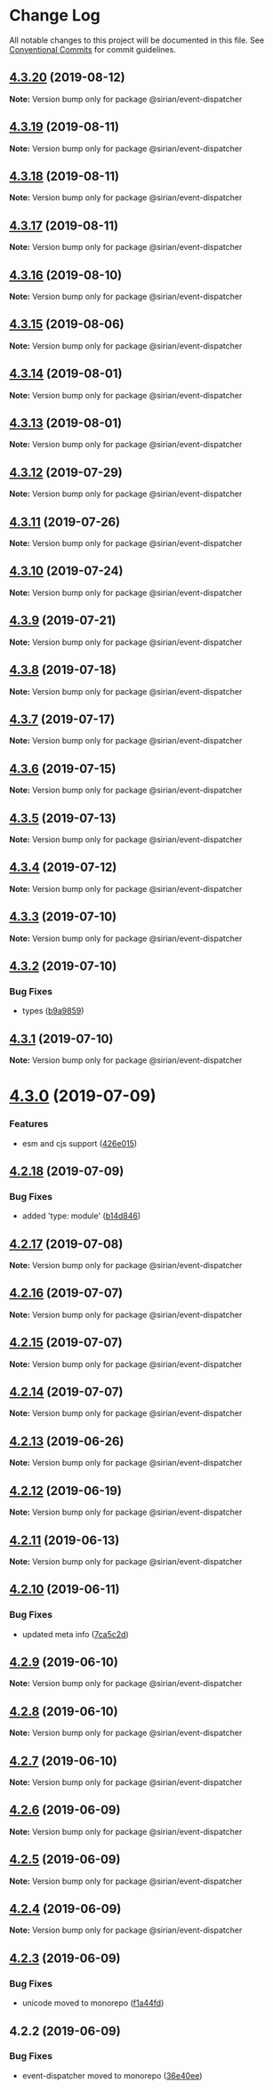 # Change Log

All notable changes to this project will be documented in this file.
See [Conventional Commits](https://conventionalcommits.org) for commit guidelines.

## [4.3.20](https://github.com/sirian/js/compare/@sirian/event-dispatcher@4.3.19...@sirian/event-dispatcher@4.3.20) (2019-08-12)

**Note:** Version bump only for package @sirian/event-dispatcher





## [4.3.19](https://github.com/sirian/js/compare/@sirian/event-dispatcher@4.3.18...@sirian/event-dispatcher@4.3.19) (2019-08-11)

**Note:** Version bump only for package @sirian/event-dispatcher





## [4.3.18](https://github.com/sirian/js/compare/@sirian/event-dispatcher@4.3.17...@sirian/event-dispatcher@4.3.18) (2019-08-11)

**Note:** Version bump only for package @sirian/event-dispatcher





## [4.3.17](https://github.com/sirian/js/compare/@sirian/event-dispatcher@4.3.16...@sirian/event-dispatcher@4.3.17) (2019-08-11)

**Note:** Version bump only for package @sirian/event-dispatcher





## [4.3.16](https://github.com/sirian/js/compare/@sirian/event-dispatcher@4.3.15...@sirian/event-dispatcher@4.3.16) (2019-08-10)

**Note:** Version bump only for package @sirian/event-dispatcher





## [4.3.15](https://github.com/sirian/js/compare/@sirian/event-dispatcher@4.3.14...@sirian/event-dispatcher@4.3.15) (2019-08-06)

**Note:** Version bump only for package @sirian/event-dispatcher





## [4.3.14](https://github.com/sirian/js/compare/@sirian/event-dispatcher@4.3.13...@sirian/event-dispatcher@4.3.14) (2019-08-01)

**Note:** Version bump only for package @sirian/event-dispatcher





## [4.3.13](https://github.com/sirian/js/compare/@sirian/event-dispatcher@4.3.12...@sirian/event-dispatcher@4.3.13) (2019-08-01)

**Note:** Version bump only for package @sirian/event-dispatcher





## [4.3.12](https://github.com/sirian/js/compare/@sirian/event-dispatcher@4.3.11...@sirian/event-dispatcher@4.3.12) (2019-07-29)

**Note:** Version bump only for package @sirian/event-dispatcher





## [4.3.11](https://github.com/sirian/js/compare/@sirian/event-dispatcher@4.3.10...@sirian/event-dispatcher@4.3.11) (2019-07-26)

**Note:** Version bump only for package @sirian/event-dispatcher





## [4.3.10](https://github.com/sirian/js/compare/@sirian/event-dispatcher@4.3.9...@sirian/event-dispatcher@4.3.10) (2019-07-24)

**Note:** Version bump only for package @sirian/event-dispatcher





## [4.3.9](https://github.com/sirian/js/compare/@sirian/event-dispatcher@4.3.8...@sirian/event-dispatcher@4.3.9) (2019-07-21)

**Note:** Version bump only for package @sirian/event-dispatcher





## [4.3.8](https://github.com/sirian/js/compare/@sirian/event-dispatcher@4.3.7...@sirian/event-dispatcher@4.3.8) (2019-07-18)

**Note:** Version bump only for package @sirian/event-dispatcher





## [4.3.7](https://github.com/sirian/js/compare/@sirian/event-dispatcher@4.3.6...@sirian/event-dispatcher@4.3.7) (2019-07-17)

**Note:** Version bump only for package @sirian/event-dispatcher





## [4.3.6](https://github.com/sirian/js/compare/@sirian/event-dispatcher@4.3.5...@sirian/event-dispatcher@4.3.6) (2019-07-15)

**Note:** Version bump only for package @sirian/event-dispatcher





## [4.3.5](https://github.com/sirian/js/compare/@sirian/event-dispatcher@4.3.4...@sirian/event-dispatcher@4.3.5) (2019-07-13)

**Note:** Version bump only for package @sirian/event-dispatcher





## [4.3.4](https://github.com/sirian/js/compare/@sirian/event-dispatcher@4.3.3...@sirian/event-dispatcher@4.3.4) (2019-07-12)

**Note:** Version bump only for package @sirian/event-dispatcher





## [4.3.3](https://github.com/sirian/js/compare/@sirian/event-dispatcher@4.3.2...@sirian/event-dispatcher@4.3.3) (2019-07-10)

**Note:** Version bump only for package @sirian/event-dispatcher





## [4.3.2](https://github.com/sirian/js/compare/@sirian/event-dispatcher@4.3.1...@sirian/event-dispatcher@4.3.2) (2019-07-10)


### Bug Fixes

* types ([b9a9859](https://github.com/sirian/js/commit/b9a9859))





## [4.3.1](https://github.com/sirian/js/compare/@sirian/event-dispatcher@4.3.0...@sirian/event-dispatcher@4.3.1) (2019-07-10)

**Note:** Version bump only for package @sirian/event-dispatcher





# [4.3.0](https://github.com/sirian/js/compare/@sirian/event-dispatcher@4.2.18...@sirian/event-dispatcher@4.3.0) (2019-07-09)


### Features

* esm and cjs support ([426e015](https://github.com/sirian/js/commit/426e015))





## [4.2.18](https://github.com/sirian/js/compare/@sirian/event-dispatcher@4.2.17...@sirian/event-dispatcher@4.2.18) (2019-07-09)


### Bug Fixes

* added 'type: module' ([b14d846](https://github.com/sirian/js/commit/b14d846))





## [4.2.17](https://github.com/sirian/js/compare/@sirian/event-dispatcher@4.2.16...@sirian/event-dispatcher@4.2.17) (2019-07-08)

**Note:** Version bump only for package @sirian/event-dispatcher





## [4.2.16](https://github.com/sirian/js/compare/@sirian/event-dispatcher@4.2.15...@sirian/event-dispatcher@4.2.16) (2019-07-07)

**Note:** Version bump only for package @sirian/event-dispatcher





## [4.2.15](https://github.com/sirian/js/compare/@sirian/event-dispatcher@4.2.14...@sirian/event-dispatcher@4.2.15) (2019-07-07)

**Note:** Version bump only for package @sirian/event-dispatcher





## [4.2.14](https://github.com/sirian/js/compare/@sirian/event-dispatcher@4.2.13...@sirian/event-dispatcher@4.2.14) (2019-07-07)

**Note:** Version bump only for package @sirian/event-dispatcher





## [4.2.13](https://github.com/sirian/js/compare/@sirian/event-dispatcher@4.2.12...@sirian/event-dispatcher@4.2.13) (2019-06-26)

**Note:** Version bump only for package @sirian/event-dispatcher





## [4.2.12](https://github.com/sirian/js/compare/@sirian/event-dispatcher@4.2.11...@sirian/event-dispatcher@4.2.12) (2019-06-19)

**Note:** Version bump only for package @sirian/event-dispatcher





## [4.2.11](https://github.com/sirian/js/compare/@sirian/event-dispatcher@4.2.10...@sirian/event-dispatcher@4.2.11) (2019-06-13)

**Note:** Version bump only for package @sirian/event-dispatcher





## [4.2.10](https://github.com/sirian/js/compare/@sirian/event-dispatcher@4.2.9...@sirian/event-dispatcher@4.2.10) (2019-06-11)


### Bug Fixes

* updated meta info ([7ca5c2d](https://github.com/sirian/js/commit/7ca5c2d))





## [4.2.9](https://github.com/sirian/js/compare/@sirian/event-dispatcher@4.2.8...@sirian/event-dispatcher@4.2.9) (2019-06-10)

**Note:** Version bump only for package @sirian/event-dispatcher





## [4.2.8](https://github.com/sirian/js/compare/@sirian/event-dispatcher@4.2.7...@sirian/event-dispatcher@4.2.8) (2019-06-10)

**Note:** Version bump only for package @sirian/event-dispatcher





## [4.2.7](https://github.com/sirian/js/compare/@sirian/event-dispatcher@4.2.6...@sirian/event-dispatcher@4.2.7) (2019-06-10)

**Note:** Version bump only for package @sirian/event-dispatcher





## [4.2.6](https://github.com/sirian/js/compare/@sirian/event-dispatcher@4.2.5...@sirian/event-dispatcher@4.2.6) (2019-06-09)

**Note:** Version bump only for package @sirian/event-dispatcher





## [4.2.5](https://github.com/sirian/js/compare/@sirian/event-dispatcher@4.2.4...@sirian/event-dispatcher@4.2.5) (2019-06-09)

**Note:** Version bump only for package @sirian/event-dispatcher





## [4.2.4](https://github.com/sirian/js/compare/@sirian/event-dispatcher@4.2.3...@sirian/event-dispatcher@4.2.4) (2019-06-09)

**Note:** Version bump only for package @sirian/event-dispatcher





## [4.2.3](https://github.com/sirian/js/compare/@sirian/event-dispatcher@4.2.2...@sirian/event-dispatcher@4.2.3) (2019-06-09)


### Bug Fixes

* unicode moved to monorepo ([f1a44fd](https://github.com/sirian/js/commit/f1a44fd))





## 4.2.2 (2019-06-09)


### Bug Fixes

* event-dispatcher moved to monorepo ([36e40ee](https://github.com/sirian/js/commit/36e40ee))
